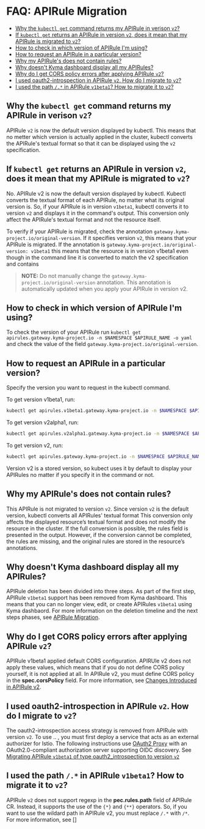 # FAQ: APIRule Migration <!-- omit in toc -->

- [Why the `kubectl get` command returns my APIRule in verison `v2`?](#why-the-kubectl-get-command-returns-my-apirule-in-verison-v2)
- [If `kubectl get` returns an APIRule in version `v2`, does it mean that my APIRule is migrated to `v2`?](#if-kubectl-get-returns-an-apirule-in-version-v2-does-it-mean-that-my-apirule-is-migrated-to-v2)
- [How to check in which version of APIRule I'm using?](#how-to-check-in-which-version-of-apirule-im-using)
- [How to request an APIRule in a particular version?](#how-to-request-an-apirule-in-a-particular-version)
- [Why my APIRule's does not contain rules?](#why-my-apirules-does-not-contain-rules)
- [Why doesn't Kyma dashboard display all my APIRules?](#why-doesnt-kyma-dashboard-display-all-my-apirules)
- [Why do I get CORS policy errors after applying APIRule `v2`?](#why-do-i-get-cors-policy-errors-after-applying-apirule-v2)
- [I used oauth2-introspection in APIRule `v2`. How do I migrate to `v2`?](#i-used-oauth2-introspection-in-apirule-v2-how-do-i-migrate-to-v2)
- [I used the path `/.*` in APIRule `v1beta1`? How to migrate it to `v2`?](#i-used-the-path--in-apirule-v1beta1-how-to-migrate-it-to-v2)
  
## Why the `kubectl get` command returns my APIRule in verison `v2`?

APIRule `v2` is now the default version displayed by kubectl. This means that no metter which version is actually applied in the cluster, kubectl converts the APIRule's textual format so that it can be displayed using the `v2` specification.

## If `kubectl get` returns an APIRule in version `v2`, does it mean that my APIRule is migrated to `v2`?

No. APIRule v2 is now the default version displayed by kubectl. Kubectl converts the textual format of each APIRule, no matter what its original version is. So, if your APIRule is in version `v1beta1`, kubectl converts it to version `v2` and displays it in the command's output. This conversion only affect the APIRule's textual format and not the resource itself.

To verify if your APIRule is migrated, check the annotation `gateway.kyma-project.io/original-version`. If it specifies version `v2`, this means that your APIRule is migrated. If the annotation is `gateway.kyma-project.io/original-version: v1beta1` this means that the resource is in version v1beta1 even though in the command line it is converted to match the v2 specification and contains 

>**NOTE:** Do not manually change the `gateway.kyma-project.io/original-version` annotation. This annotation is automatically updated when you apply your APIRule in version v2.

## How to check in which version of APIRule I'm using?

To check the version of your APIRule run `kubectl get apirules.gateway.kyma-project.io -n $NAMESPACE $APIRULE_NAME -o yaml` and check the value of the field `gateway.kyma-project.io/original-version`.

## How to request an APIRule in a particular version?
Specify the version you want to request in the kubectl command. 

To get version v1beta1, run: 
```bash
kubectl get apirules.v1beta1.gateway.kyma-project.io -n $NAMESPACE $APIRULE_NAME -o yaml
```

To get version v2alpha1, run: 
```bash
kubectl get apirules.v2alpha1.gateway.kyma-project.io -n $NAMESPACE $APIRULE_NAME -o yaml
```

To get version v2, run: 
```bash
kubectl get apirules.gateway.kyma-project.io -n $NAMESPACE $APIRULE_NAME -o yaml
```
Version v2 is a stored version, so kubect uses it by default to display your APIRules no matter if you specify it in the command or not.

## Why my APIRule's does not contain rules?

This APIRule is not migrated to version `v2`. Since version `v2` is the default version, kubectl converts all APIRules' textual format This conversion only affects the displayed resource’s textual format and does not modify the resource in the cluster. If the full conversion is possible, the rules field is presented in the output. However, if the conversion cannot be completed, the rules are missing, and the original rules are stored in the resource’s annotations.

## Why doesn't Kyma dashboard display all my APIRules?

APIRule deletion has been divided into three steps. As part of the first step, APIRule `v1beta1` support has been removed from Kyma dashboard. This means that you can no longer view, edit, or create APIRules `v1beta1` using Kyma dashbaord. For more information on the deletion timeline and the next steps phases, see [APIRule Migration](./README.md#apirule-v1beta1-migration-timeline).

## Why do I get CORS policy errors after applying APIRule `v2`?
APIRule v1beta1 applied default CORS configuration. APIRUle v2 does not apply these values, which means that if you do not define CORS policy yourself, it is not applied at all. In APIRule v2, you must define CORS policy in the **spec.corsPolicy** field. For more information, see [Changes Introduced in APIRule v2](https://help.sap.com/docs/btp/sap-business-technology-platform-internal/changes-introduced-in-apirule-v2?locale=en-US&state=DRAFT&version=Internal#cors-policy-is-not-applied-by-default).

## I used oauth2-introspection in APIRule `v2`. How do I migrate to `v2`?
The oauth2-introspection access strategy is removed from APIRule with version `v2`. To use .. , you must first deploy a service that acts as an external authorizer for Istio. The following instructions use [OAuth2 Proxy](https://oauth2-proxy.github.io/oauth2-proxy/) with an OAuth2.0-compliant authorization server supporting OIDC discovery. See [Migrating APIRule `v1beta1` of type oauth2_introspection to version `v2`](./01-84-migrate-oauth2-v1beta1-to-v2.md)


## I used the path `/.*` in APIRule `v1beta1`? How to migrate it to `v2`?

APIRule `v2` does not support regexp in the **pec.rules.path** field of APIRule CR. Instead, it supports the use of the `{*}` and `{**}` operators. So, if you want to use the wildard path in APIRule v2, you must replace `/.*` with `/*`. For more information, see []